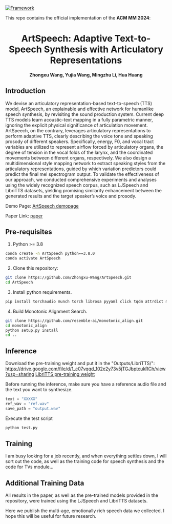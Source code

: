 [![Framework](https://img.shields.io/badge/PyTorch-%23EE4C2C.svg?&logo=PyTorch&logoColor=white)](https://pytorch.org/)

This repo contains the official implementation of the **ACM MM 2024**:

<div align="center">
<h1>
<b>
ArtSpeech: Adaptive Text-to-Speech Synthesis with Articulatory Representations
</b>
</h1>
<h4>
<b>
Zhongxu Wang, Yujia Wang, Mingzhu Li, Hua Huang
</b>
</h4>
</div>

## Introduction

We devise an articulatory representation-based text-to-speech (TTS) model, ArtSpeech, an explainable and effective network for humanlike speech synthesis, by revisiting the sound production system. Current deep TTS models learn acoustic-text mapping in a fully parametric manner, ignoring the explicit physical significance of articulation movement. ArtSpeech, on the contrary, leverages articulatory representations to perform adaptive TTS, clearly describing the voice tone and speaking prosody of different speakers. Specifically, energy, F0, and vocal tract variables are utilized to represent airflow forced by articulatory organs, the degree of tension in the vocal folds of the larynx, and the coordinated movements between different organs, respectively. We also design a multidimensional style mapping network to extract speaking styles from the articulatory representations, guided by which variation predictors could predict the final mel spectrogram output. To validate the effectiveness of our approach, we conducted comprehensive experiments and analyses using the widely recognized speech corpus, such as LJSpeech and LibriTTS datasets, yielding promising similarity enhancement between the generated results and the target speaker’s voice and prosody.

Demo Page: <a href="https://zhongxu-wang.github.io/artspeeech.demopage/" target="_blank">ArtSpeech demopage</a>

Paper Link: <a href="https://dl.acm.org/doi/10.1145/3664647.3681097" target="_blank">paper</a>

## Pre-requisites

1. Python >= 3.8
```bash
conda create -n ArtSpeech python==3.8.0
conda activate ArtSpeech
```

2. Clone this repository:
```bash
git clone https://github.com/Zhongxu-Wang/ArtSpeech.git
cd ArtSpeech
```

3. Install python requirements.
```bash
pip install torchaudio munch torch librosa pyyaml click tqdm attrdict matplotlib tensorboard Cython
``` 

4. Build Monotonic Alignment Search.
```bash
git clone https://github.com/resemble-ai/monotonic_align.git
cd monotonic_align
python setup.py install
cd ..
```

## Inference

Download the pre-training weight and put it in the "Outputs/LibriTTS/":
https://drive.google.com/file/d/1_c07vqqd_102e2y73v5jTGJbptcukRCh/view?usp=sharing
<a href="https://drive.google.com/file/d/1_c07vqqd_102e2y73v5jTGJbptcukRCh/view?usp=sharing" target="_blank">LibriTTS pre-training weight</a>

Before running the inference, make sure you have a reference audio file and the text you want to synthesize. 
```python
text = "XXXXX"
ref_wav = "ref.wav"
save_path = "output.wav"
```
Execute the test script
```bash
python test.py
```

## Training

I am busy looking for a job recently, and when everything settles down, I will sort out the code, as well as the training code for speech synthesis and the code for TVs module...

## Additional Training Data

All results in the paper, as well as the pre-trained models provided in the repository, were trained using the LJSpeech and LibriTTS datasets.

Here we publish the multi-age, emotionally rich speech data we collected. I hope this will be useful for future research.
